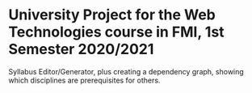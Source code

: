 # University Project for the Web Technologies course in FMI, 1st Semester 2020/2021
Syllabus Editor/Generator, plus creating a dependency graph, showing which disciplines are prerequisites for others.
